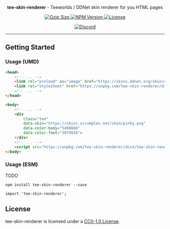 <p align="center"><b>tee-skin-renderer</b> - Teeworlds / DDNet skin renderer for you HTML pages</p>

<p align="center">
    <a href="https://unpkg.com/tee-skin-renderer/dist/tee-skin-renderer.umd.js">
        <img
            src="https://img.badgesize.io/https://unpkg.com/tee-skin-renderer/dist/tee-skin-renderer.umd.js?compression=gzip&style=flat-square"
            alt="Gzip Size"
        />
    </a>
    <a href="https://www.npmjs.com/package/tee-skin-renderer">
        <img
            src="https://img.shields.io/npm/v/tee-skin-renderer.svg?style=flat-square&colorB=51C838"
            alt="NPM Version"
        />
    </a>
    <a href="https://github.com/tee-community/tee-skin-renderer/blob/main/LICENSE">
        <img
            src="https://img.shields.io/github/license/tee-community/tee-skin-renderer.svg?style=flat-square"
            alt="License"
        />
    </a>
</p>

<p align="center">
    <a href="https://tee.community/discord">
        <img
            src="https://img.shields.io/discord/218693173130690561.svg?label=%E2%99%A5%20tee.community&logo=discord&logoColor=ffffff&color=7389D8&labelColor=6A7EC2&style=flat-square"
            alt="Discord"
        />
    </a>
</p>

---

## Getting Started

### Usage (UMD)

```html
<head>
    <!-- ... -->
    <link rel="preload" as="image" href="https://skins.ddnet.org/skin/community/default.png">
    <link rel="stylesheet" href="https://unpkg.com/tee-skin-renderer/dist/tee-skin-renderer.css">
    <!-- ... -->
</head>

<body>
    <!-- ... -->
    <div
        class="tee"
        data-skin="https://skins.scrumplex.net/skin/pinky.png"
        data-color-body="5498880"
        data-color-feet="3079936">
    </div>
    <!-- ... -->
    <script src="https://unpkg.com/tee-skin-renderer/dist/tee-skin-renderer.umd.js"></script>
</body>
```

### Usage (ESM)

TODO

```console
npm install tee-skin-renderer --save
```

```console
import 'tee-skin-renderer';
```

## License

tee-skin-renderer is licensed under a [CC0-1.0 License](./LICENSE).
